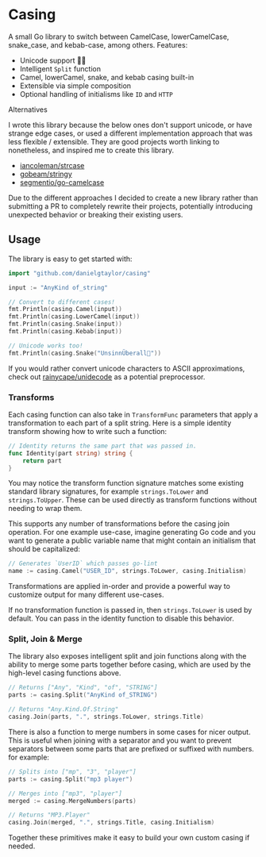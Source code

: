 # Casing

A small Go library to switch between CamelCase, lowerCamelCase, snake_case, and kebab-case, among others. Features:

- Unicode support 👩‍💻
- Intelligent `Split` function
- Camel, lowerCamel, snake, and kebab casing built-in
- Extensible via simple composition
- Optional handling of initialisms like `ID` and `HTTP`

Alternatives

I wrote this library because the below ones don't support unicode, or have strange edge cases, or used a different implementation approach that was less flexible / extensible. They are good projects worth linking to nonetheless, and inspired me to create this library.

- [iancoleman/strcase](https://github.com/iancoleman/strcase)
- [gobeam/stringy](https://github.com/gobeam/stringy)
- [segmentio/go-camelcase](https://github.com/segmentio/go-camelcase)

Due to the different approaches I decided to create a new library rather than submitting a PR to completely rewrite their projects, potentially introducing unexpected behavior or breaking their existing users.

## Usage

The library is easy to get started with:

```go
import "github.com/danielgtaylor/casing"

input := "AnyKind of_string"

// Convert to different cases!
fmt.Println(casing.Camel(input))
fmt.Println(casing.LowerCamel(input))
fmt.Println(casing.Snake(input))
fmt.Println(casing.Kebab(input))

// Unicode works too!
fmt.Println(casing.Snake("UnsinnÜberall🎉"))
```

If you would rather convert unicode characters to ASCII approximations, check out [rainycape/unidecode](https://github.com/rainycape/unidecode) as a potential preprocessor.

### Transforms

Each casing function can also take in `TransformFunc` parameters that apply a transformation to each part of a split string. Here is a simple identity transform showing how to write such a function:

```go
// Identity returns the same part that was passed in.
func Identity(part string) string {
	return part
}
```

You may notice the transform function signature matches some existing standard library signatures, for example `strings.ToLower` and `strings.ToUpper`. These can be used directly as transform functions without needing to wrap them.

This supports any number of transformations before the casing join operation. For one example use-case, imagine generating Go code and you want to generate a public variable name that might contain an initialism that should be capitalized:

```go
// Generates `UserID` which passes go-lint
name := casing.Camel("USER_ID", strings.ToLower, casing.Initialism)
```

Transformations are applied in-order and provide a powerful way to customize output for many different use-cases.

If no transformation function is passed in, then `strings.ToLower` is used by default. You can pass in the identity function to disable this behavior.

### Split, Join & Merge

The library also exposes intelligent split and join functions along with the ability to merge some parts together before casing, which are used by the high-level casing functions above.

```go
// Returns ["Any", "Kind", "of", "STRING"]
parts := casing.Split("AnyKind of_STRING")

// Returns "Any.Kind.Of.String"
casing.Join(parts, ".", strings.ToLower, strings.Title)
```

There is also a function to merge numbers in some cases for nicer output. This is useful when joining with a separator and you want to prevent separators between some parts that are prefixed or suffixed with numbers. for example:

```go
// Splits into ["mp", "3", "player"]
parts := casing.Split("mp3 player")

// Merges into ["mp3", "player"]
merged := casing.MergeNumbers(parts)

// Returns "MP3.Player"
casing.Join(merged, ".", strings.Title, casing.Initialism)
```

Together these primitives make it easy to build your own custom casing if needed.
